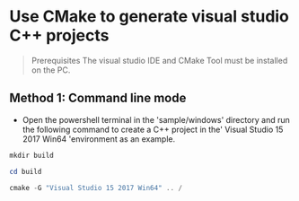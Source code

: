 # Use CMake to generate visual studio C++ projects
> Prerequisites The visual studio IDE and CMake Tool must be installed on the PC.

## Method 1: Command line mode
- Open the powershell terminal in the 'sample/windows' directory and run the following command to create a C++ project in the' Visual Studio 15 2017 Win64 'environment as an example.
``` powershell
mkdir build

cd build

cmake -G "Visual Studio 15 2017 Win64" .. /
```